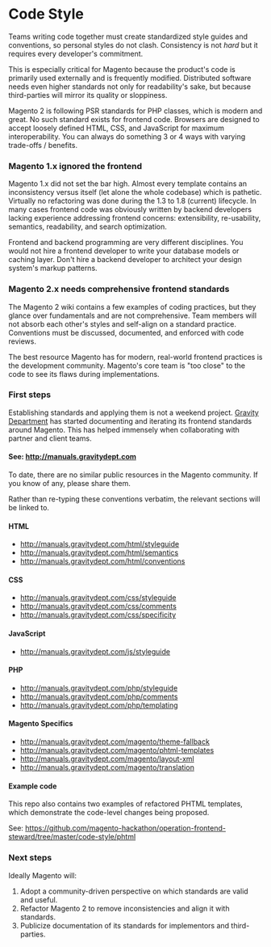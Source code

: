 # Code Style

Teams writing code together must create standardized style guides and conventions, so personal styles do not clash. Consistency is not *hard* but it requires every developer's commitment.

This is especially critical for Magento because the product's code is primarily used externally and is frequently modified. Distributed software needs even higher standards not only for readability's sake, but because third-parties will mirror its quality or sloppiness.

Magento 2 is following PSR standards for PHP classes, which is modern and great. No such standard exists for frontend code. Browsers are designed to accept loosely defined HTML, CSS, and JavaScript for maximum interoperability. You can always do something 3 or 4 ways with varying trade-offs / benefits.

### Magento 1.x ignored the frontend

Magento 1.x did not set the bar high. Almost every template contains an inconsistency versus itself (let alone the whole codebase) which is pathetic. Virtually no refactoring was done during the 1.3 to 1.8 (current) lifecycle. In many cases frontend code was obviously written by backend developers lacking experience addressing frontend concerns: extensibility, re-usability, semantics, readability, and search optimization.

Frontend and backend programming are very different disciplines. You would not hire a frontend developer to write your database models or caching layer. Don't hire a backend developer to architect your design system's markup patterns.

### Magento 2.x needs comprehensive frontend standards

The Magento 2 wiki contains a few examples of coding practices, but they glance over fundamentals and are not comprehensive. Team members will not absorb each other's styles and self-align on a standard practice. Conventions must be discussed, documented, and enforced with code reviews.

The best resource Magento has for modern, real-world frontend practices is the development community. Magento's core team is "too close" to the code to see its flaws during implementations.

### First steps

Establishing standards and applying them is not a weekend project. [Gravity Department](http://gravitydept.com) has started documenting and iterating its frontend standards around Magento. This has helped immensely when collaborating with partner and client teams.

#### See: http://manuals.gravitydept.com

To date, there are no similar public resources in the Magento community. If you know of any, please share them.

Rather than re-typing these conventions verbatim, the relevant sections will be linked to.

#### HTML

* http://manuals.gravitydept.com/html/styleguide
* http://manuals.gravitydept.com/html/semantics
* http://manuals.gravitydept.com/html/conventions

#### CSS

* http://manuals.gravitydept.com/css/styleguide
* http://manuals.gravitydept.com/css/comments
* http://manuals.gravitydept.com/css/specificity

#### JavaScript

* http://manuals.gravitydept.com/js/styleguide

#### PHP

* http://manuals.gravitydept.com/php/styleguide
* http://manuals.gravitydept.com/php/comments
* http://manuals.gravitydept.com/php/templating

#### Magento Specifics

* http://manuals.gravitydept.com/magento/theme-fallback
* http://manuals.gravitydept.com/magento/phtml-templates
* http://manuals.gravitydept.com/magento/layout-xml
* http://manuals.gravitydept.com/magento/translation

#### Example code

This repo also contains two examples of refactored PHTML templates, which demonstrate the code-level changes being proposed.

See: https://github.com/magento-hackathon/operation-frontend-steward/tree/master/code-style/phtml

### Next steps

Ideally Magento will:

1. Adopt a community-driven perspective on which standards are valid and useful.
1. Refactor Magento 2 to remove inconsistencies and align it with standards.
1. Publicize documentation of its standards for implementors and third-parties.
